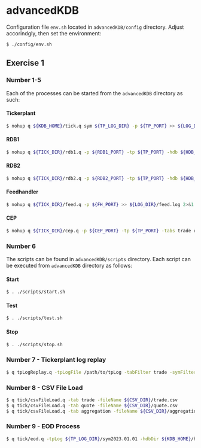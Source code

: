 # advancedKDB

Configuration file `env.sh` located in `advancedKDB/config` directory.
Adjust accorindgly, then set the environment:
```bash
$ ./config/env.sh
```

## Exercise 1 
### Number 1-5
Each of the processes can be started from the `advancedKDB` directory as such:
#### Tickerplant
```bash
$ nohup q ${KDB_HOME}/tick.q sym ${TP_LOG_DIR} -p ${TP_PORT} >> ${LOG_DIR}/tick.log 2>&1 &
```
#### RDB1
```bash
$ nohup q ${TICK_DIR}/rdb1.q -p ${RDB1_PORT} -tp ${TP_PORT} -hdb ${HDB_PORT} -tabs trade quote >> ${LOG_DIR}/rdb1.log 2>&1 &
```
#### RDB2
```bash
$ nohup q ${TICK_DIR}/rdb2.q -p ${RDB2_PORT} -tp ${TP_PORT} -hdb ${HDB_PORT} -tabs aggregation >> ${LOG_DIR}/rdb2.log 2>&1 &
```
#### Feedhandler
```bash
$ nohup q ${TICK_DIR}/feed.q -p ${FH_PORT} >> ${LOG_DIR}/feed.log 2>&1 &
```
#### CEP
```bash
$ nohup q ${TICK_DIR}/cep.q -p ${CEP_PORT} -tp ${TP_PORT} -tabs trade quote >> ${LOG_DIR}/cep.log 2>&1 &
```
### Number 6
The scripts can be found in `advancedKDB/scripts` directory. Each script can be executed from `advancedKDB` directory as follows:
#### Start
```bash
$ . ./scripts/start.sh
```
#### Test
```bash
$ . ./scripts/test.sh
```
#### Stop
```bash
$ . ./scripts/stop.sh
```
### Number 7 - Tickerplant log replay
```bash
$ q tpLogReplay.q -tpLogFile /path/to/tpLog -tabFilter trade -symFilter IBM.N
```
### Number 8 - CSV File Load
```bash
$ q tick/csvFileLoad.q -tab trade -fileName ${CSV_DIR}/trade.csv
$ q tick/csvFileLoad.q -tab quote -fileName ${CSV_DIR}/quote.csv
$ q tick/csvFileLoad.q -tab aggregation -fileName ${CSV_DIR}/aggregation.csv
```
### Number 9 - EOD Process
```bash
$ q tick/eod.q -tpLog ${TP_LOG_DIR}/sym2023.01.01 -hdbDir ${KDB_HOME}/hdb
```
